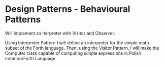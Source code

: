 # Design Patterns - Behavioural Patterns

Will implement an Iterpreter with Visitor and Observer.

Using Interpreter Pattern I will define an interpreter for the simple math subset of the Forth language. Then, using the Visitor Pattern, I will make the Computer class capable of computing simple expressions in Polish notation/Forth Language.
